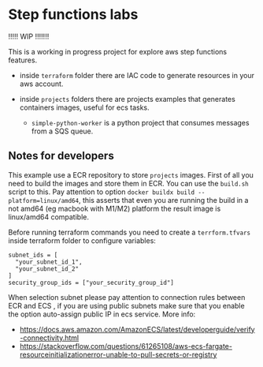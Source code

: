 # Step functions labs


!!!!! WIP !!!!!!!


This is a working in progress project for explore aws step functions features.


 - inside `terraform` folder there are IAC code to generate resources in your aws account.

 - inside `projects` folders there are projects examples that generates containers images, useful for ecs tasks.
    - `simple-python-worker` is a python project that consumes messages from a SQS queue.


## Notes for developers


This example use a ECR repository to store `projects` images.
First of all you need to build the images and store them in ECR.
You can use the `build.sh` script to this.
Pay attention to option `docker buildx build --platform=linux/amd64`, this asserts that even you are running the build in a not amd64 (eg macbook with M1/M2) platform the result image is linux/amd64 compatible.


Before running terraform commands you need to create a `terrform.tfvars` inside terraform folder to configure variables:

```
subnet_ids = [
  "your_subnet_id_1",
  "your_subnet_id_2"
]
security_group_ids = ["your_security_group_id"]
```

When selection subnet please pay attention to connection rules between ECR and ECS , if you are using public subnets make sure that you enable the option auto-assign public IP in ecs service.
More info: 
- https://docs.aws.amazon.com/AmazonECS/latest/developerguide/verify-connectivity.html
- https://stackoverflow.com/questions/61265108/aws-ecs-fargate-resourceinitializationerror-unable-to-pull-secrets-or-registry


